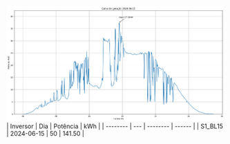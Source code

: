 ![My Image](15_06_2024-S1_BL15.png)
| Inversor | Dia | Potência | kWh    |
| -------- | --- | -------- | ------ |
| S1_BL15       | 2024-06-15  | 50       | 141.50 |
